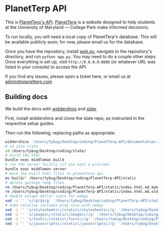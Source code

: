 # PlanetTerp API

This is [PlanetTerp's API](https://api.planetterp.com). [PlanetTerp](https://planetterp.com) is a website designed to help students at the University of Maryland — College Park make informed decisions.

To run locally, you will need a local copy of PlanetTerp's database. This will be available publicly soon; for now, please email us for the database.

Once you have the repository, install [web.py](https://webpy.org/), navigate to the repository's directory, and run `python app.py`. You may need to do a couple other steps. Once everything is set up, visit `http://0.0.0.0:8080` (or whatever URL was listed in your console) to access the API.

If you find any issues, please open a ticket here, or email us at [admin@planetterp.com](mailto:admin@planetterp.com)

## Building docs

We build the docs with [widdershins](https://github.com/Mermade/widdershins) and [slate](https://github.com/slatedocs/slate).

First, install widdershins and clone the slate repo, as instructed in the respective setup guides.

Then run the following, replacing paths as appropriate:

```bash
widdershins '/Users/tybug/Desktop/coding/PlanetTerp-API/documentation.yaml' -o '/Users/tybug/Desktop/coding/slate/source/index.html.md' --shallowSchemas true
# cd into slate
cd /Users/tybug/Desktop/coding/slate/
# build the html
bundle exec middleman build
# run the server locally (if you want a preview)
bundle exec middleman server
# move the built html files to planetterp-api
mv build/* /Users/tybug/Desktop/coding/PlanetTerp-API/static
# delete garbage temp files
rm /Users/tybug/Desktop/coding/PlanetTerp-API/static/index.html.md.bak
rm /Users/tybug/Desktop/coding/PlanetTerp-API/static/index.html.md.old
# double escape dollar signs for webpy
sed -i '' 's/\$/$$/g' '/Users/tybug/Desktop/coding/PlanetTerp-API/static/index.html'
# make relative includes play nice with webpy
sed -i '' 's/stylesheets\//static\/stylesheets\//g' '/Users/tybug/Desktop/coding/PlanetTerp-API/static/index.html'
sed -i '' 's/images\//static\/images\//g' '/Users/tybug/Desktop/coding/PlanetTerp-API/static/index.html'
sed -i '' 's/fonts\//static\/fonts\//g' '/Users/tybug/Desktop/coding/PlanetTerp-API/static/index.html'
sed -i '' 's/javascripts\//static\/javascripts\//g' '/Users/tybug/Desktop/coding/PlanetTerp-API/static/index.html'
```
